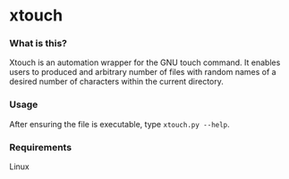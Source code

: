 # xtouch

### What is this?
Xtouch is an automation wrapper for the GNU touch command. It enables users to produced and arbitrary number of files with random names of a desired number of characters within the current directory.

### Usage
After ensuring the file is executable, type `xtouch.py --help`.

### Requirements
Linux
